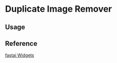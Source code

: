 # Duplicate Image Remover


## Usage


## Reference

[fastai Widgets](https://github.com/fastai/fastai)